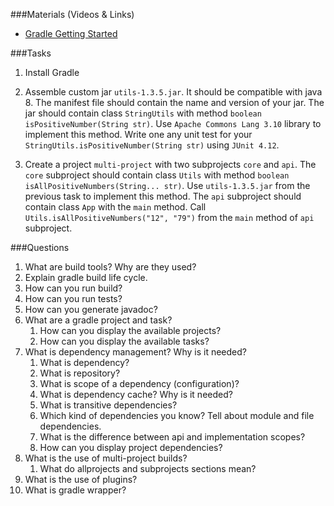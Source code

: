 ###Materials (Videos & Links)
* [Gradle Getting Started](https://docs.gradle.org/current/userguide/getting_started.html)

###Tasks
1. Install Gradle

1. Assemble custom jar `utils-1.3.5.jar`.
    It should be compatible with java 8. 
    The manifest file should contain the name and version of your jar.
    The jar should contain class `StringUtils` with method `boolean isPositiveNumber(String str)`.
    Use `Apache Commons Lang 3.10` library to implement this method.
    Write one any unit test for your `StringUtils.isPositiveNumber(String str)` using `JUnit 4.12`.

1. Create a project `multi-project` with two subprojects `core` and `api`.
    The `core` subproject should contain class `Utils` with method `boolean isAllPositiveNumbers(String... str)`.
    Use `utils-1.3.5.jar` from the previous task to implement this method.
    The `api` subproject should contain class `App` with the `main` method.
    Call `Utils.isAllPositiveNumbers("12", "79")` from the `main` method of `api` subproject.

###Questions
1. What are build tools? Why are they used?
1. Explain gradle build life cycle.
1. How can you run build?
1. How can you run tests?
1. How can you generate javadoc?
1. What are a gradle project and task?
    1. How can you display the available projects?
    1. How can you display the available tasks? 
1. What is dependency management? Why is it needed?
    1. What is dependency?
    1. What is repository?
    1. What is scope of a dependency (configuration)?
    1. What is dependency cache? Why is it needed?
    1. What is transitive dependencies?
    1. Which kind of dependencies you know? Tell about module and file dependencies.
    1. What is the difference between api and implementation scopes?
    1. How can you display project dependencies?
1. What is the use of multi-project builds?
    1. What do allprojects and subprojects sections mean?
1. What is the use of plugins?
1. What is gradle wrapper?
